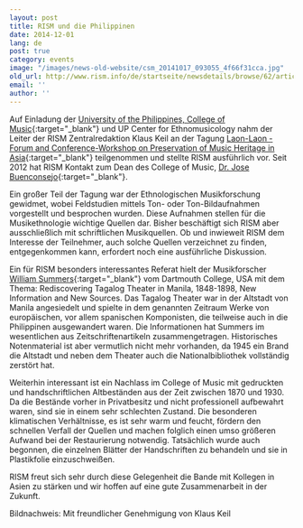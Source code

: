 ```yaml
---
layout: post
title: RISM und die Philippinen
date: 2014-12-01
lang: de
post: true
category: events
image: "/images/news-old-website/csm_20141017_093055_4f66f31cca.jpg"
old_url: http://www.rism.info/de/startseite/newsdetails/browse/62/article/64/rism-and-the-philippines.html
email: ''
author: ''
---
```



Auf Einladung der [University of the Philippines, College of Music](http://music.upd.edu.ph/){:target="_blank"} und UP Center for Ethnomusicology nahm der Leiter der RISM Zentralredaktion Klaus Keil an der Tagung [Laon-Laon - Forum and Conference-Workshop on Preservation of Music Heritage in Asia](http://music.upd.edu.ph/research_dissemination.html){:target="_blank"} teilgenommen und stellte RISM ausführlich vor. Seit 2012 hat RISM Kontakt zum Dean des College of Music, [Dr. Jose Buenconsejo](http://music.upd.edu.ph/jose_buenconsejo.html){:target="_blank"}.

Ein großer Teil der Tagung war der Ethnologischen Musikforschung gewidmet, wobei Feldstudien mittels Ton- oder Ton-Bildaufnahmen vorgestellt und besprochen wurden. Diese Aufnahmen stellen für die Musikethnologie wichtige Quellen dar. Bisher beschäftigt sich RISM aber ausschließlich mit schriftlichen Musikquellen. Ob und inwieweit RISM dem Interesse der Teilnehmer, auch solche Quellen verzeichnet zu finden, entgegenkommen kann, erfordert noch eine ausführliche Diskussion.

Ein für RISM besonders interessantes Referat hielt der Musikforscher [William Summers](http://www.dartmouth.edu/~wsummers/){:target="_blank"} vom Dartmouth College, USA mit dem Thema: Rediscovering Tagalog Theater in Manila, 1848-1898, New Information and New Sources. Das Tagalog Theater war in der Altstadt von Manila angesiedelt und spielte in dem genannten Zeitraum Werke von europäischen, vor allem spanischen Komponisten, die teilweise auch in die Philippinen ausgewandert waren. Die Informationen hat Summers im wesentlichen aus Zeitschriftenartikeln zusammengetragen. Historisches Notenmaterial ist aber vermutlich nicht mehr vorhanden, da 1945 ein Brand die Altstadt und neben dem Theater auch die Nationalbibliothek vollständig zerstört hat.

Weiterhin interessant ist ein Nachlass im College of Music mit gedruckten und handschriftlichen Altbeständen aus der Zeit zwischen 1870 und 1930. Da die Bestände vorher in Privatbesitz und nicht professionell aufbewahrt waren, sind sie in einem sehr schlechten Zustand. Die besonderen klimatischen Verhältnisse, es ist sehr warm und feucht, fördern den schnellen Verfall der Quellen und machen folglich einen umso größeren Aufwand bei der Restaurierung notwendig. Tatsächlich wurde auch begonnen, die einzelnen Blätter der Handschriften zu behandeln und sie in Plastikfolie einzuschweißen.

RISM freut sich sehr durch diese Gelegenheit die Bande mit Kollegen in Asien zu stärken und wir hoffen auf eine gute Zusammenarbeit in der Zukunft.

Bildnachweis: Mit freundlicher Genehmigung von Klaus Keil



